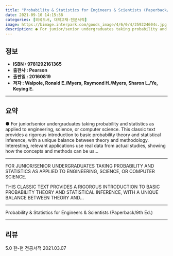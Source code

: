 ```yaml
---
title: "Probability & Statistics for Engineers & Scientists (Paperback/9th Ed.)"
date: 2021-09-10 14:15:38
categories: [외국도서, 대학교재-전문서적]
image: https://bimage.interpark.com/goods_image/4/6/0/4/259224604s.jpg
description: ● For junior/senior undergraduates taking probability and statistics as applied to engineering, science, or computer science. This classic text provides a rigo
---
```


## **정보**

- **ISBN : 9781292161365**
- **출판사 : Pearson**
- **출판일 : 20160819**
- **저자 : Walpole, Ronald E./Myers, Raymond H./Myers, Sharon L./Ye, Keying E.**

------



## **요약**

●  For junior/senior undergraduates taking probability and statistics as applied to engineering, science, or computer science. This classic text provides a rigorous introduction to basic probability theory and statistical inference, with a unique balance between theory and methodology. Interesting, relevant applications use real data from actual studies, showing how the concepts and methods can be us...

------

FOR JUNIOR/SENIOR UNDERGRADUATES TAKING PROBABILITY AND STATISTICS AS APPLIED TO ENGINEERING, SCIENCE, OR COMPUTER SCIENCE.

THIS CLASSIC TEXT PROVIDES A RIGOROUS INTRODUCTION TO BASIC PROBABILITY THEORY AND STATISTICAL INFERENCE, WITH A UNIQUE BALANCE BETWEEN THEORY AND... 

------


Probability & Statistics for Engineers & Scientists (Paperback/9th Ed.) 

------


## **리뷰** 

5.0 한-현 전공서적 2021.03.07 <br/>